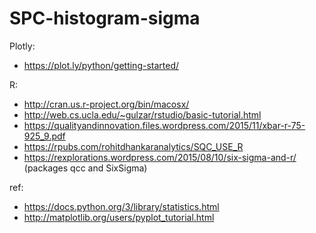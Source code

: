 # SPC-histogram-sigma
Plotly:
- https://plot.ly/python/getting-started/

R:
- http://cran.us.r-project.org/bin/macosx/
- http://web.cs.ucla.edu/~gulzar/rstudio/basic-tutorial.html
- https://qualityandinnovation.files.wordpress.com/2015/11/xbar-r-75-925_9.pdf
- https://rpubs.com/rohitdhankaranalytics/SQC_USE_R
- https://rexplorations.wordpress.com/2015/08/10/six-sigma-and-r/ (packages qcc and SixSigma)

ref:
- https://docs.python.org/3/library/statistics.html
- http://matplotlib.org/users/pyplot_tutorial.html
